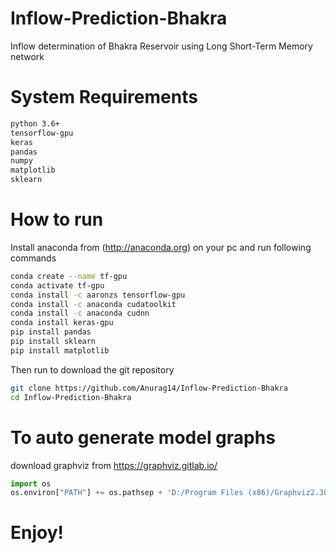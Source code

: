 # Inflow-Prediction-Bhakra
Inflow determination of Bhakra Reservoir using Long Short-Term Memory network
# System Requirements 
```bash
python 3.6+
tensorflow-gpu
keras
pandas
numpy
matplotlib
sklearn
```
# How to run
Install anaconda from (http://anaconda.org) on your pc and run following commands
```bash
conda create --name tf-gpu
conda activate tf-gpu
conda install -c aaronzs tensorflow-gpu
conda install -c anaconda cudatoolkit
conda install -c anaconda cudnn
conda install keras-gpu
pip install pandas
pip install sklearn
pip install matplotlib
```
Then run to download the git repository
```bash
git clone https://github.com/Anurag14/Inflow-Prediction-Bhakra
cd Inflow-Prediction-Bhakra
```
# To auto generate model graphs
download graphviz from https://graphviz.gitlab.io/
```python
import os
os.environ["PATH"] += os.pathsep + 'D:/Program Files (x86)/Graphviz2.38/bin/'
```
# Enjoy!

